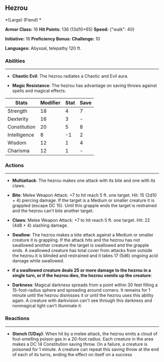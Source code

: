 ## Hezrou
*(Large) (Fiend) *

**Armor Class:** 16
**Hit Points:** 136 (13d10+65)
**Speed:** {"walk": 40}

**Initiative:** 16
**Proficiency Bonus:**
**Challenge:** 10

**Languages:** Abyssal, telepathy 120 ft.

### Abilities
 --- 
- **Chaotic Evil**: The hezrou radiates a Chaotic and Evil aura.

- **Magic Resistance**: The hezrou has advantage on saving throws against spells and magical effects.



| Stats | Modifier | Stat | Save
| ---- | ---- | ---- | ---- |
| Strength | 18 | 4 | 7 |
| Dexterity | 16 | 3 | - |
| Constitution | 20 | 5 | 8 |
| Intelligence | 8 | -1 | 2 |
| Wisdom | 12 | 1 | 4 |
| Charisma | 12 | 1 | - |

### Actions
 --- 
- **Multiattack**: The hezrou makes one attack with its bite and one with its claws.

- **Bite**: Melee Weapon Attack: +7 to hit  reach 5 ft.  one target. Hit: 15 (2d10 + 4) piercing damage. If the target is a Medium or smaller creature  it is grappled (escape DC 15). Until this grapple ends  the target is restrained  and the hezrou can't bite another target.

- **Claws**: Melee Weapon Attack: +7 to hit  reach 5 ft.  one target. Hit: 22 (4d8 + 4) slashing damage.

- **Swallow**: The hezrou makes a bite attack against a Medium or smaller creature it is grappling. If the attack hits and the hezrou has not swallowed another creature  the target is swallowed and the grapple ends. A swallowed creature has total cover from attacks from outside the hezrou  it is blinded and restrained  and it takes 17 (5d6) ongoing acid damage while swallowed.

- **If a swallowed creature deals 25 or more damage to the hezrou in a single turn, or if the hezrou dies, the hezrou vomits up the creature**: 

- **Darkness**: Magical darkness spreads from a point within 30 feet  filling a 15-foot-radius sphere and spreading around corners. It remains for 1 minute  until the hezrou dismisses it  or until the hezrou uses this ability again. A creature with darkvision can't see through this darkness and nonmagical light can't illuminate it.

### Reactions
 --- 
- **Stench (1/Day)**: When hit by a melee attack, the hezrou emits a cloud of foul-smelling poison gas in a 20-foot radius. Each creature in the area makes a DC 14 Constitution saving throw. On a failure, a creature is poisoned for 1 minute. A creature can repeat this saving throw at the end of each of its turns, ending the effect on itself on a success

